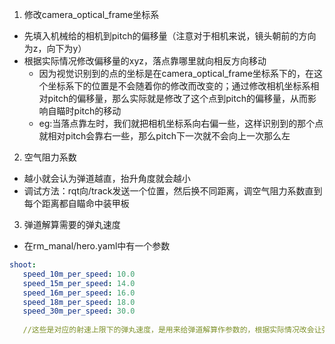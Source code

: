 1. 修改camera_optical_frame坐标系

- 先填入机械给的相机到pitch的偏移量（注意对于相机来说，镜头朝前的方向为z，向下为y）
- 根据实际情况修改偏移量的xyz，落点靠哪里就向相反方向移动
  - 因为视觉识别到的点的坐标是在camera_optical_frame坐标系下的，在这个坐标系下的位置是不会随着你的修改而改变的；通过修改相机坐标系相对pitch的偏移量，那么实际就是修改了这个点到pitch的偏移量，从而影响自瞄时pitch的移动
  - eg:当落点靠左时，我们就把相机坐标系向右偏一些，这样识别到的那个点就相对pitch会靠右一些，那么pitch下一次就不会向上一次那么左

2. 空气阻力系数

- 越小就会认为弹道越直，抬升角度就会越小
- 调试方法：rqt向/track发送一个位置，然后换不同距离，调空气阻力系数直到每个距离都自瞄命中装甲板

3. 弹道解算需要的弹丸速度

- 在rm_manal/hero.yaml中有一个参数

```yaml
shoot:
   speed_10m_per_speed: 10.0
   speed_15m_per_speed: 14.0
   speed_16m_per_speed: 16.0
   speed_18m_per_speed: 18.0
   speed_30m_per_speed: 30.0
   
   //这些是对应的射速上限下的弹丸速度，是用来给弹道解算作参数的，根据实际情况改会让弹道解算更准确一些
```

